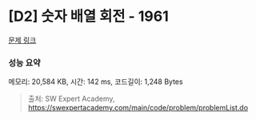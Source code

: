 # [D2] 숫자 배열 회전 - 1961 

[문제 링크](https://swexpertacademy.com/main/code/problem/problemDetail.do?contestProbId=AV5Pq-OKAVYDFAUq) 

### 성능 요약

메모리: 20,584 KB, 시간: 142 ms, 코드길이: 1,248 Bytes



> 출처: SW Expert Academy, https://swexpertacademy.com/main/code/problem/problemList.do
